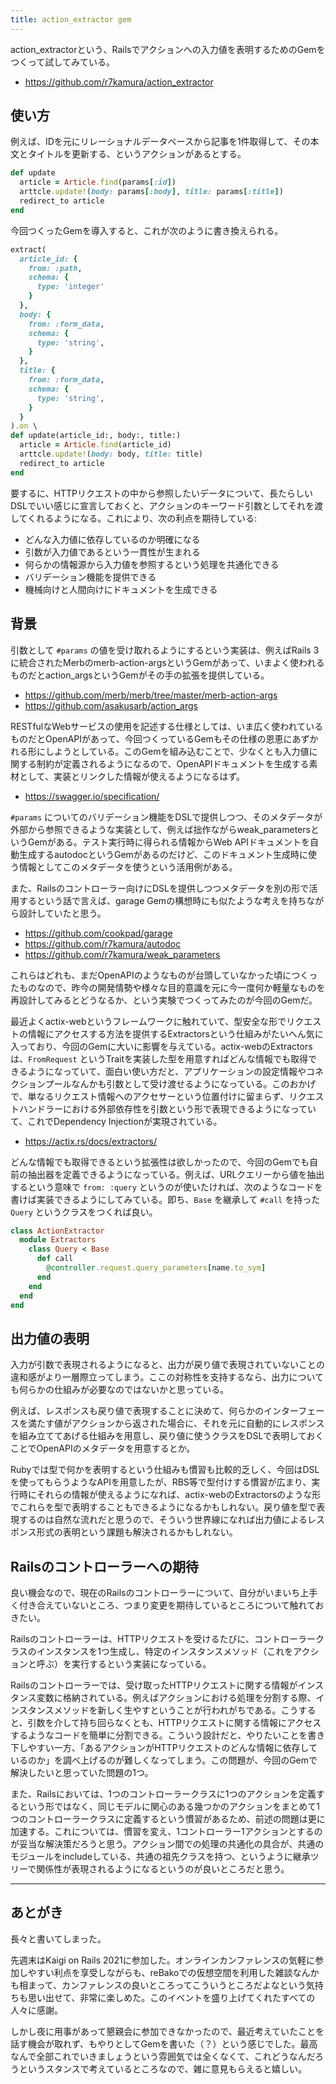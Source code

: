 ```yaml
---
title: action_extractor gem
---
```


action_extractorという、Railsでアクションへの入力値を表明するためのGemをつくって試してみている。

- <https://github.com/r7kamura/action_extractor>

## 使い方

例えば、IDを元にリレーショナルデータベースから記事を1件取得して、その本文とタイトルを更新する、というアクションがあるとする。

```ruby
def update
  article = Article.find(params[:id])
  arttcle.update!(body: params[:body], title: params[:title])
  redirect_to article
end
```

今回つくったGemを導入すると、これが次のように書き換えられる。

```ruby
extract(
  article_id: {
    from: :path,
    schema: {
      type: 'integer'
    }
  },
  body: {
    from: :form_data,
    schema: {
      type: 'string',
    }
  },
  title: {
    from: :form_data,
    schema: {
      type: 'string',
    }
  }
).on \
def update(article_id:, body:, title:)
  article = Article.find(article_id)
  arttcle.update!(body: body, title: title)
  redirect_to article
end
```

要するに、HTTPリクエストの中から参照したいデータについて、長たらしいDSLでいい感じに宣言しておくと、アクションのキーワード引数としてそれを渡してくれるようになる。これにより、次の利点を期待している:

- どんな入力値に依存しているのか明確になる
- 引数が入力値であるという一貫性が生まれる
- 何らかの情報源から入力値を参照するという処理を共通化できる
- バリデーション機能を提供できる
- 機械向けと人間向けにドキュメントを生成できる

## 背景

引数として `#params` の値を受け取れるようにするという実装は、例えばRails 3に統合されたMerbのmerb-action-argsというGemがあって、いまよく使われるものだとaction_argsというGemがその手の拡張を提供している。

- <https://github.com/merb/merb/tree/master/merb-action-args>
- <https://github.com/asakusarb/action_args>

RESTfulなWebサービスの使用を記述する仕様としては、いま広く使われているものだとOpenAPIがあって、今回つくっているGemもその仕様の恩恵にあずかれる形にしようとしている。このGemを組み込むことで、少なくとも入力値に関する制約が定義されるようになるので、OpenAPIドキュメントを生成する素材として、実装とリンクした情報が使えるようになるはず。

- <https://swagger.io/specification/>

`#params` についてのバリデーション機能をDSLで提供しつつ、そのメタデータが外部から参照できるような実装として、例えば拙作ながらweak_parametersというGemがある。テスト実行時に得られる情報からWeb APIドキュメントを自動生成するautodocというGemがあるのだけど、このドキュメント生成時に使う情報としてこのメタデータを使うという活用例がある。

また、Railsのコントローラー向けにDSLを提供しつつメタデータを別の形で活用するという話で言えば、garage Gemの構想時にも似たような考えを持ちながら設計していたと思う。

- <https://github.com/cookpad/garage>
- <https://github.com/r7kamura/autodoc>
- <https://github.com/r7kamura/weak_parameters>

これらはどれも、まだOpenAPIのようなものが台頭していなかった頃につくったものなので、昨今の開発情勢や様々な目的意識を元に今一度何か軽量なものを再設計してみるとどうなるか、という実験でつくってみたのが今回のGemだ。

最近よくactix-webというフレームワークに触れていて、型安全な形でリクエストの情報にアクセスする方法を提供するExtractorsという仕組みがたいへん気に入っており、今回のGemに大いに影響を与えている。actix-webのExtractorsは、`FromRequest` というTraitを実装した型を用意すればどんな情報でも取得できるようになっていて、面白い使い方だと、アプリケーションの設定情報やコネクションプールなんかも引数として受け渡せるようになっている。このおかげで、単なるリクエスト情報へのアクセサーという位置付けに留まらず、リクエストハンドラーにおける外部依存性を引数という形で表現できるようになっていて、これでDependency Injectionが実現されている。

- <https://actix.rs/docs/extractors/>

どんな情報でも取得できるという拡張性は欲しかったので、今回のGemでも自前の抽出器を定義できるようになっている。例えば、URLクエリーから値を抽出するという意味で `from: :query` というのが使いたければ、次のようなコードを書けば実装できるようにしてみている。即ち、`Base` を継承して `#call` を持った `Query` というクラスをつくれば良い。

```ruby
class ActionExtractor
  module Extractors
    class Query < Base
      def call
        @controller.request.query_parameters[name.to_sym]
      end
    end
  end
end
```

## 出力値の表明

入力が引数で表現されるようになると、出力が戻り値で表現されていないことの違和感がより一層際立ってしまう。ここの対称性を支持するなら、出力についても何らかの仕組みが必要なのではないかと思っている。

例えば、レスポンスも戻り値で表現することに決めて、何らかのインターフェースを満たす値がアクションから返された場合に、それを元に自動的にレスポンスを組み立ててあげる仕組みを用意し、戻り値に使うクラスをDSLで表明しておくことでOpenAPIのメタデータを用意するとか。

Rubyでは型で何かを表明するという仕組みも慣習も比較的乏しく、今回はDSLを使ってもらうようなAPIを用意したが、RBS等で型付けする慣習が広まり、実行時にそれらの情報が使えるようになれば、actix-webのExtractorsのような形でこれらを型で表明することもできるようになるかもしれない。戻り値を型で表現するのは自然な流れだと思うので、そういう世界線になれば出力値によるレスポンス形式の表明という課題も解決されるかもしれない。

## Railsのコントローラーへの期待

良い機会なので、現在のRailsのコントローラーについて、自分がいまいち上手く付き合えていないところ、つまり変更を期待しているところについて触れておきたい。

Railsのコントローラーは、HTTPリクエストを受けるたびに、コントローラークラスのインスタンスを1つ生成し、特定のインスタンスメソッド（これをアクションと呼ぶ）を実行するという実装になっている。

Railsのコントローラーでは、受け取ったHTTPリクエストに関する情報がインスタンス変数に格納されている。例えばアクションにおける処理を分割する際、インスタンスメソッドを新しく生やすということが行われがちである。こうすると、引数を介して持ち回らなくとも、HTTPリクエストに関する情報にアクセスするようなコードを簡単に分割できる。こういう設計だと、やりたいことを書き下しやすい一方、「あるアクションがHTTPリクエストのどんな情報に依存しているのか」を調べ上げるのが難しくなってしまう。この問題が、今回のGemで解決したいと思っていた問題の1つ。

また、Railsにおいては、1つのコントローラークラスに1つのアクションを定義するという形ではなく、同じモデルに関心のある幾つかのアクションをまとめて1つのコントローラークラスに定義するという慣習があるため、前述の問題は更に加速する。これについては、慣習を変え、1コントローラー1アクションとするのが妥当な解決策だろうと思う。アクション間での処理の共通化の具合が、共通のモジュールをincludeしている、共通の祖先クラスを持つ、というように継承ツリーで関係性が表現されるようになるというのが良いところだと思う。

---

## あとがき

長々と書いてしまった。

先週末はKaigi on Rails 2021に参加した。オンラインカンファレンスの気軽に参加しやすい利点を享受しながらも、reBakoでの仮想空間を利用した雑談なんかも相まって、カンファレンスの良いところってこういうところだよなという気持ちも思い出せて、非常に楽しめた。このイベントを盛り上げてくれたすべての人々に感謝。

しかし夜に用事があって懇親会に参加できなかったので、最近考えていたことを話す機会が取れず、もやりとしてGemを書いた（？）という感じでした。最高なんで全部これでいきましょうという雰囲気では全くなくて、これどうなんだろうというスタンスで考えているところなので、雑に意見もらえると嬉しい。
